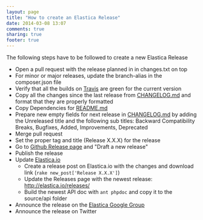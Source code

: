 ```yaml
---
layout: page
title: "How to create an Elastica Release"
date: 2014-03-08 13:07
comments: true
sharing: true
footer: true
---
```

The following steps have to be followed to create a new Elastica Release

* Open a pull request with the release planned in in changes.txt on top
* For minor or major releases, update the branch-alias in the composer.json file
* Verify that all the builds on [Travis](https://travis-ci.org/ruflin/Elastica) are green for the current version
* Copy all the changes since the last release from [CHANGELOG.md](https://github.com/ruflin/Elastica/blob/master/CHANGELOG.md) and format that they are properly formatted
* Copy Dependencies for [README.md](https://github.com/ruflin/Elastica/blob/master/README.md)
* Prepare new empty fields for next release in [CHANGELOG.md](https://github.com/ruflin/Elastica/blob/master/CHANGELOG.md) by adding the Unreleased title and the following sub titles: Backward Compatibility Breaks, Bugfixes, Added, Improvements, Deprecated
* Merge pull request
* Set the proper tag and title (Release X.X.X) for the release
* Go to [Github Release page](https://github.com/ruflin/Elastica/releases) and "Draft a new release"
* Publish the release
* Update [Elastica.io](http://elastica.io)
  * Create a release post on Elastica.io with the changes and download link (``rake new_post['Release X.X.X']``)
  * Update the Releases page with the newest release: http://elastica.io/releases/
  * Build the newest API doc with ``ant phpdoc`` and copy it to the source/api folder
* Announce the release on the [Elastica Google Group](https://groups.google.com/forum/#!forum/elastica-php-client)
* Announce the release on Twitter
